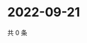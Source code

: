 # 2022-09-21

共 0 条

<!-- BEGIN WEIBO -->
<!-- 最后更新时间 Wed Sep 21 2022 21:52:11 GMT+0800 (China Standard Time) -->

<!-- END WEIBO -->

